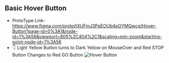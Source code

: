## Basic Hover Button 

-  ProtoType Link-https://www.figma.com/proto/tXUFmJ3PqEOUb4pGYMQwcq/Hover-Button?page-id=0%3A1&node-id=1%3A56&viewport=805%2C404%2C1&scaling=min-zoom&starting-point-node-id=1%3A56
-  👇  Light Yellow Button turns to Dark Yellow on MouseOver and Red STOP Button Changes to  Red GO Button
![Hover Button](https://user-images.githubusercontent.com/55624994/219973041-b5bd3347-48e8-46eb-975c-1d797b252d25.png)

